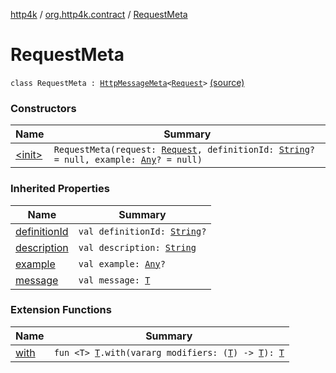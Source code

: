 [http4k](../../index.md) / [org.http4k.contract](../index.md) / [RequestMeta](./index.md)

# RequestMeta

`class RequestMeta : `[`HttpMessageMeta`](../-http-message-meta/index.md)`<`[`Request`](../../org.http4k.core/-request/index.md)`>` [(source)](https://github.com/http4k/http4k/blob/master/http4k-contract/src/main/kotlin/org/http4k/contract/routeMeta.kt#L24)

### Constructors

| Name | Summary |
|---|---|
| [&lt;init&gt;](-init-.md) | `RequestMeta(request: `[`Request`](../../org.http4k.core/-request/index.md)`, definitionId: `[`String`](https://kotlinlang.org/api/latest/jvm/stdlib/kotlin/-string/index.html)`? = null, example: `[`Any`](https://kotlinlang.org/api/latest/jvm/stdlib/kotlin/-any/index.html)`? = null)` |

### Inherited Properties

| Name | Summary |
|---|---|
| [definitionId](../-http-message-meta/definition-id.md) | `val definitionId: `[`String`](https://kotlinlang.org/api/latest/jvm/stdlib/kotlin/-string/index.html)`?` |
| [description](../-http-message-meta/description.md) | `val description: `[`String`](https://kotlinlang.org/api/latest/jvm/stdlib/kotlin/-string/index.html) |
| [example](../-http-message-meta/example.md) | `val example: `[`Any`](https://kotlinlang.org/api/latest/jvm/stdlib/kotlin/-any/index.html)`?` |
| [message](../-http-message-meta/message.md) | `val message: `[`T`](../-http-message-meta/index.md#T) |

### Extension Functions

| Name | Summary |
|---|---|
| [with](../../org.http4k.core/with.md) | `fun <T> `[`T`](../../org.http4k.core/with.md#T)`.with(vararg modifiers: (`[`T`](../../org.http4k.core/with.md#T)`) -> `[`T`](../../org.http4k.core/with.md#T)`): `[`T`](../../org.http4k.core/with.md#T) |
